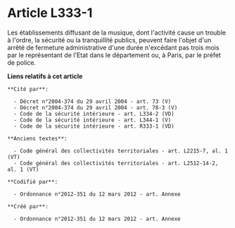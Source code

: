 # Article L333-1

Les établissements diffusant de la musique, dont l'activité cause un trouble à l'ordre, la sécurité ou la tranquillité
publics, peuvent faire l'objet d'un arrêté de fermeture administrative d'une durée n'excédant pas trois mois par le
représentant de l'Etat dans le département ou, à Paris, par le préfet de police.

**Liens relatifs à cet article**

	**Cité par**:

	  - Décret n°2004-374 du 29 avril 2004 - art. 73 (V)
	  - Décret n°2004-374 du 29 avril 2004 - art. 78-3 (V)
	  - Code de la sécurité intérieure - art. L334-2 (VD)
	  - Code de la sécurité intérieure - art. L344-1 (V)
	  - Code de la sécurité intérieure - art. R333-1 (VD)

	**Anciens textes**:

	  - Code général des collectivités territoriales - art. L2215-7, al. 1 (VT)
	  - Code général des collectivités territoriales - art. L2512-14-2, al. 1 (VT)

	**Codifié par**:

	  - Ordonnance n°2012-351 du 12 mars 2012 - art. Annexe

	**Créé par**:

	  - Ordonnance n°2012-351 du 12 mars 2012 - art. Annexe
